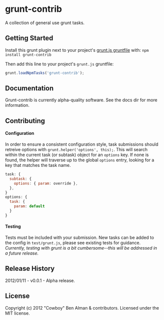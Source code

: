 # grunt-contrib

A collection of general use grunt tasks.

## Getting Started
Install this grunt plugin next to your project's [grunt.js gruntfile][getting_started] with: `npm install grunt-contrib`

Then add this line to your project's `grunt.js` gruntfile:

```javascript
grunt.loadNpmTasks('grunt-contrib');
```

[grunt]: https://github.com/cowboy/grunt
[getting_started]: https://github.com/cowboy/grunt/blob/master/docs/getting_started.md

## Documentation
Grunt-contrib is currently alpha-quality software.  See the docs dir for more information.  

## Contributing

#### Configuration
In order to ensure a consistent configuration style, task submissions should retreive options with `grunt.helper('options', this);`.  This will search within the current task (or subtask) object for an `options` key.  If none is found, the helper will traverse up to the global `options` entry, looking for a key that matches the task name.
```javascript
task: {
  subtask: {
    options: { param: override },
  },
}
options: {
  task: {
    param: default
  }
}
```

#### Testing
Tests must be included with your submission.  New tasks can be added to the config in `test/grunt.js`, please see existing tests for guidance.  *Currently, testing with grunt is a bit cumbersome--this will be addressed in a future release.*

## Release History

2012/01/11 - v0.0.1 - Alpha release.

## License
Copyright (c) 2012 "Cowboy" Ben Alman & contributors.
Licensed under the MIT license.
